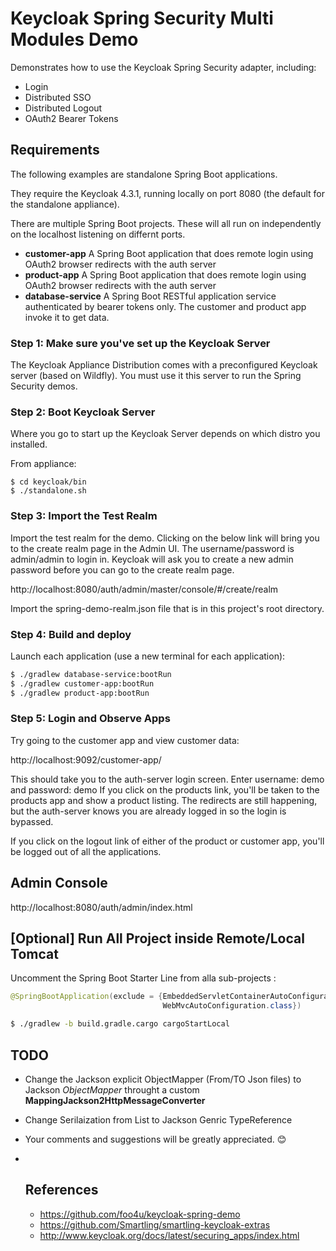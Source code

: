 # Keycloak Spring Security Multi Modules Demo

Demonstrates how to use the Keycloak Spring Security adapter, including:

* Login
* Distributed SSO
* Distributed Logout
* OAuth2 Bearer Tokens 

## Requirements

The following examples are standalone Spring Boot applications.

They require the Keycloak 4.3.1, running locally on port 8080 (the default for the standalone appliance).

There are multiple Spring Boot projects.
These will all run on independently on the localhost listening on differnt ports.

* **customer-app** A Spring Boot application that does remote login using OAuth2 browser redirects with the auth server
* **product-app** A Spring Boot application that does remote login using OAuth2 browser redirects with the auth server
* **database-service** A Spring Boot RESTful application service authenticated by bearer tokens only. The customer and product app invoke it to get data.


### Step 1: Make sure you've set up the Keycloak Server

The Keycloak Appliance Distribution comes with a preconfigured Keycloak server (based on Wildfly).  You must use it this server to run the Spring Security demos.  

### Step 2: Boot Keycloak Server

Where you go to start up the Keycloak Server depends on which distro you installed.

From appliance:

```
$ cd keycloak/bin
$ ./standalone.sh
```

### Step 3: Import the Test Realm

Import the test realm for the demo.  Clicking on the below link will bring you to the
create realm page in the Admin UI.  The username/password is admin/admin to login in.  Keycloak will ask you to create a new admin password before you can go to the create 
realm page.

http://localhost:8080/auth/admin/master/console/#/create/realm

Import the spring-demo-realm.json file that is in this project's root directory.


### Step 4: Build and deploy

Launch each application (use a new terminal for each application):

``` sh
$ ./gradlew database-service:bootRun
$ ./gradlew customer-app:bootRun
$ ./gradlew product-app:bootRun
```

### Step 5: Login and Observe Apps

Try going to the customer app and view customer data:

http://localhost:9092/customer-app/

This should take you to the auth-server login screen.  Enter username: demo and password: demo
If you click on the products link, you'll be taken to the products app and show a product listing.  The redirects
are still happening, but the auth-server knows you are already logged in so the login is bypassed.

If you click on the logout link of either of the product or customer app, you'll be logged out of all the applications.


## Admin Console

http://localhost:8080/auth/admin/index.html

## [Optional] Run All Project inside Remote/Local Tomcat

Uncomment the Spring Boot Starter Line from alla sub-projects :

``` java
@SpringBootApplication(exclude = {EmbeddedServletContainerAutoConfiguration.class,
                                  WebMvcAutoConfiguration.class})

``` 
``` sh
$ ./gradlew -b build.gradle.cargo cargoStartLocal
```

## TODO
* Change the Jackson explicit ObjectMapper (From/TO Json files) to  Jackson *ObjectMapper* throught a custom **MappingJackson2HttpMessageConverter** 

* Change Serilaization from List<Object> to Jackson Genric TypeReference<Object>

* Your comments and suggestions will be greatly appreciated. :blush:
* 
## References

- https://github.com/foo4u/keycloak-spring-demo
- https://github.com/Smartling/smartling-keycloak-extras
- http://www.keycloak.org/docs/latest/securing_apps/index.html

